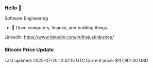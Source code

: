 ### Hello 🤙  

Software Engineering

- 🔭 I love computers, finance, and building things.
  
LinkedIn: https://www.linkedin.com/in/thejustinbishop/  






































































































































































































































































































































































































































































































































































































































































































































































































































































### Bitcoin Price Update
Last updated: 2025-07-20 12:47:15 UTC
Current price: $117,901.00 USD
